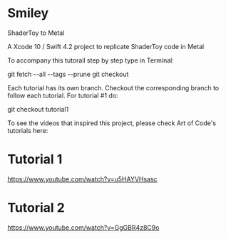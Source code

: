 # Smiley
ShaderToy to Metal

A Xcode 10 / Swift 4.2 project to replicate ShaderToy code in Metal

To accompany this tutorail step by step type in Terminal:

git fetch --all --tags --prune
git checkout <tag>

Each tutorial has its own branch. Checkout the corresponding branch to follow each tutorial. For tutorial #1 do:

git checkout tutorial1

To see the videos that inspired this project, please check Art of Code's tutorials here:

# Tutorial 1
https://www.youtube.com/watch?v=u5HAYVHsasc

# Tutorial 2
https://www.youtube.com/watch?v=GgGBR4z8C9o








